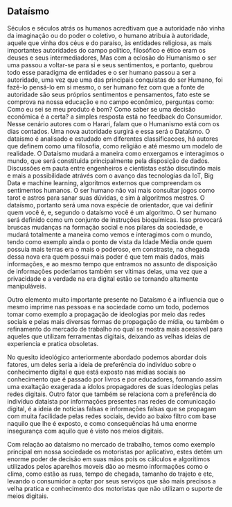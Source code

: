 ## Dataísmo

Séculos e séculos atrás os humanos acredtivam que a autoridade não vinha da imaginação ou do poder o coletivo, o humano atribuia à autoridade, aquele que vinha dos céus e do paraíso, às entidades religiosa, as mais importantes autoridades do campo político, filosófico e ético eram os deuses e seus intermediadores, Mas com a eclosão do Humanismo o ser uma passou a voltar-se para si e seus sentimentos, e portanto, quebrou todo esse paradigma de entidades e o ser humano passou a ser a autoridade, uma vez que uma das principais conquistas do ser Humano, foi fazê-lo pensá-lo em si mesmo, o ser humano fez com que a fonte de autoridade são seus próprios sentimentos e pensamentos, fato este se comprova na nossa educação e no campo econômico, perguntas como: Como eu sei se meu produto é bom? Como saber se uma decisão econômica é a certa? a simples resposta está no feedback do Consumidor. Nesse cenário autores com o Harari, falam que o Humanismo está com os dias contados. 
Uma nova autoridade surgirá e essa será o Dataísmo. O dataismo é analisado e estudado em diferentes classificacoes, há autores que definem como uma filosofia, como religião e até mesmo um modelo de realidade. O Dataísmo mudará a maneira como enxergamos e interagimos o mundo, que será constituida principalmente pela disposição de dados. Discussões em pauta entre engenheiros e cientistas estão discutindo mais e mais a possibilidade atrávés com o avanço das tecnologias da IoT, Big Data e machine learning, algoritmos externos que compreendam os sentimentos humanos.
O ser humano não vai mais consultar jogos como tarot e astros para sanar suas dúvidas, e sim à algoritmos mestres. O dataísmo, portanto será uma nova espécie de orientador, que vai definir quem você é, e, segundo o dataísmo você é um algoritmo. O ser humano será definido como um conjunto de instruções bioquímicas. Isso provocará bruscas mudanças na formação social e nos pilares da sociedade, e mudará totalmente a maneira como vemos e interagimos com o mundo, tendo como exemplo ainda o ponto de vista da Idade Média onde quem possuia mais terras era o mais o poderoso, em constraste, na chegada dessa nova era quem possui mais poder é que tem mais dados, mais informações, e ao mesmo tempo que entramos no assunto de disposição de informações poderíamos também ser vítimas delas, uma vez que a privacidade e a verdade na era digital estão se tornando altamente manipuláveis.

Outro elemento muito importante presente no Dataísmo é a influencia que o mesmo imprime nas pessoas e na sociedade como um todo, podemos tomar como exemplo a propagação de ideologias por meio das redes sociais e pelas mais diversas formas de propagação de mídia, ou também o refinamento do mercado de trabalho no qual se mostra mais acessível para aqueles que utilizam ferramentas digitais, deixando as velhas ideias de experiencia e pratica obsoletas.

No quesito ideológico anteriormente abordado podemos abordar dois fatores, um deles seria a ideia de preferência do indivíduo sobre o conhecimento digital e que está exposto nas mídias sociais ao conhecimento que é passado por livros e por educadores, formando assim uma exaltação exagerada a ídolos propagadores de suas ideologias pelas redes digitais. Outro fator que também se relaciona com a preferência do indivíduo dataísta por informações presentes nas redes de comunicação digital, é a ideia de notícias falsas e informações falsas que se propagam com muita facilidade pelas redes sociais, devido ao baixo filtro com base naquilo que lhe é exposto, e como consequências há uma enorme insegurança com aquilo que é visto nos meios digitais.

Com relação ao dataísmo no mercado de trabalho, temos como exemplo principal em nossa sociedade os motoristas por aplicativo, estes detém um enorme poder de decisão em suas mãos pois os cálculos e algoritimos utilizados pelos aparelhos moveis dão ao mesmo informações como o clima, como estão as ruas, tempo de chegada, tamanho do trajeto e etc, levando o consumidor a optar por seus serviços que são mais precisos  a velha pratica e conhecimento dos motoristas que não utilizam o suporte de meios digitais.



